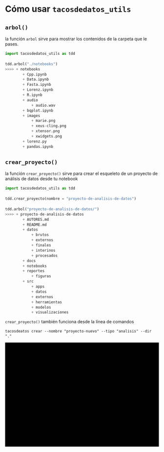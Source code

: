 # Cómo usar `tacosdedatos_utils`

## `arbol()`

la función `arbol` sirve para mostrar los contenidos de la carpeta que le pases.
```python
import tacosdedatos_utils as tdd

tdd.arbol("./notebooks")
>>>> + notebooks
        + Cpp.ipynb
        + Data.ipynb
        + Fasta.ipynb
        + Lorenz.ipynb
        + R.ipynb
        + audio
            + audio.wav
        + bqplot.ipynb
        + images
            + marie.png
            + xeus-cling.png
            + xtensor.png
            + xwidgets.png
        + lorenz.py
        + pandas.ipynb
```

## `crear_proyecto()`
la función `crear_proyecto()` sirve para crear el esqueleto de un proyecto de análisis de datos desde tu notebook
```python
import tacosdedatos_utils as tdd

tdd.crear_proyecto(nombre = "proyecto-de-analisis-de-datos")

tdd.arbol("proyecto-de-analisis-de-datos/")
>>>> + proyecto-de-analisis-de-datos
        + AUTORES.md
        + README.md
        + datos
            + brutos
            + externos
            + finales
            + interinos
            + procesados
        + docs
        + notebooks
        + reportes
            + figuras
        + src
            + apps
            + datos
            + externos
            + herramientas
            + modelos
            + visualizaciones
```

`crear_proyecto()` también funciona desde la línea de comandos
```shell
tacosdeatos crear --nombre "proyecto-nuevo" --tipo "analisis" --dir "."
```

![GIF mostrando como usar la linea de comandos con tacosdedatos-utils](https://github.com/chekos/pics_for_github/blob/master/2020-06-17%2014.06.39.gif?raw=true)
